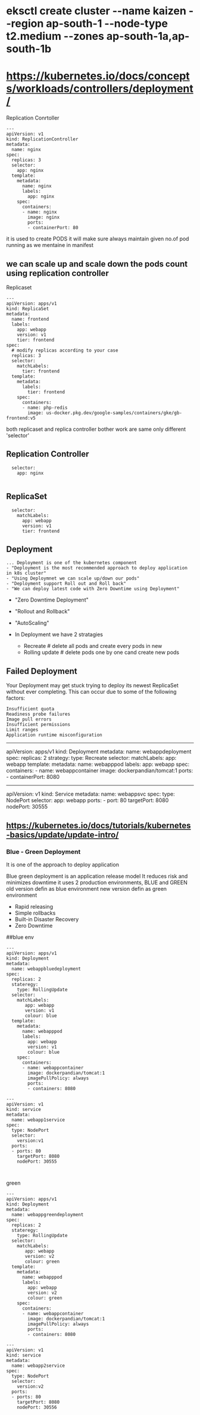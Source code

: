 #  eksctl create cluster --name kaizen --region ap-south-1  --node-type t2.medium --zones ap-south-1a,ap-south-1b

# https://kubernetes.io/docs/concepts/workloads/controllers/deployment/

Replication Conrtoller
```
---
apiVersion: v1
kind: ReplicationController
metadata:
  name: nginx
spec:
  replicas: 3
  selector:
    app: nginx
  template:
    metadata:
      name: nginx
      labels:
        app: nginx
    spec:
      containers:
      - name: nginx
        image: nginx
        ports:
        - containerPort: 80

```

it is used to create PODS
it will make sure always maintain given no.of pod running  as we mentaine in manifest


we can scale up and scale down the pods count using replication controller
------------------------------------------------------------
Replicaset
```
---
apiVersion: apps/v1
kind: ReplicaSet
metadata:
  name: frontend
  labels:
    app: webapp
    version: v1
    tier: frontend
spec:
  # modify replicas according to your case
  replicas: 3
  selector:
    matchLabels:
      tier: frontend
  template:
    metadata:
      labels:
        tier: frontend
    spec:
      containers:
      - name: php-redis
        image: us-docker.pkg.dev/google-samples/containers/gke/gb-frontend:v5

```
both replicaset and replica controller bother work are same only different 'selector'

## Replication Controller
```
  selector:
    app: nginx
 
```

## ReplicaSet
```
  selector:
    matchLabels:
      app: webapp
      version: v1		
      tier: frontend
```

Deployment
----------
	... Deployment is one of the kubernetes component
	- "Deployment is the most recommended approach to deploy application in k8s cluster" 
	- "Using Deploymnet we can scale up/down our pods"  
	- "Deployment support Roll out and Roll back"  
	- "We can deploy latest code with Zero Downtime using Deployment" 

- "Zero Downtime Deployment"  
- "Rollout and Rollback"  
- "AutoScaling"  

- In Deployment we have 2 stratagies  
	* Recreate	 # delete all pods and create every pods in new	
	* Rolling update # delete pods one by one cand create new pods




## Failed Deployment  

Your Deployment may get stuck trying to deploy its newest ReplicaSet without ever completing. This can occur due to some of the following factors:

```
Insufficient quota
Readiness probe failures
Image pull errors
Insufficient permissions
Limit ranges
Application runtime misconfiguration
```

---
apiVersion: apps/v1
kind: Deployment
metadata:
  name: webappdeployment
spec:
  replicas: 2
  strategy:
    type: Recreate
  selector:
    matchLabels:
      app: webapp
  template:
    metadata:
      name: webapppod
      labels:
        app: webapp
    spec:
      containers:
      - name: webappcontainer
        image: dockerpandian/tomcat:1
        ports:
          - containerPort: 8080  

---
apiVersion: v1
kind: Service
metadata:
  name: webappsvc
spec:
  type: NodePort
  selector:
    app: webapp
  ports:
    - port: 80
      targetPort: 8080
      nodePort: 30555 


  
## https://kubernetes.io/docs/tutorials/kubernetes-basics/update/update-intro/	

### Blue - Green Deployment

It is one of the approach to deploy application

Blue green deployment is an application release model
It reduces risk and minimizes downtime
it uses 2 production environments, BLUE and GREEN
old version defin as blue environment
new version defin as green environment

* Rapid releasing
* Simple rollbacks
* Built-in Disaster Recovery
* Zero Downtime

##blue env

```
---
apiVersion: apps/v1
kind: Deployment
metadata:
  name: webappbluedeployment
spec:
  replicas: 2
  stateregy:
    type: RollingUpdate
  selector:
    matchLabels:
       app: webapp
       version: v1
       colour: blue
  template:
    metadata:
      name: webapppod
      labels:
        app: webapp
        version: v1
        colour: blue
    spec:
      containers:
      - name: webappcontainer
        image: dockerpandian/tomcat:1
        imagePullPolicy: always
        ports:
        - containers: 8080 
    
---
apiVersion: v1
kind: service
metadata:
  name: webapp1service
spec:
  type: NodePort
  selector:
    version:v1
  ports:
  - ports: 80
    targetPort: 8080
    nodePort: 30555



```

green
```
---
apiVersion: apps/v1
kind: Deployment
metadata:
  name: webappgreendeployment
spec:
  replicas: 2
  stateregy:
    type: RollingUpdate
  selector:
    matchLabels:
       app: webapp
       version: v2
       colour: green
  template:
    metadata:
      name: webapppod
      labels:
        app: webapp
        version: v2
        colour: green
    spec:
      containers:
      - name: webappcontainer
        image: dockerpandian/tomcat:1
        imagePullPolicy: always
        ports:
        - containers: 8080 
    
---
apiVersion: v1
kind: service
metadata:
  name: webapp2service
spec:
  type: NodePort
  selector:
    version:v2
  ports:
  - ports: 80
    targetPort: 8080
    nodePort: 30556
```

